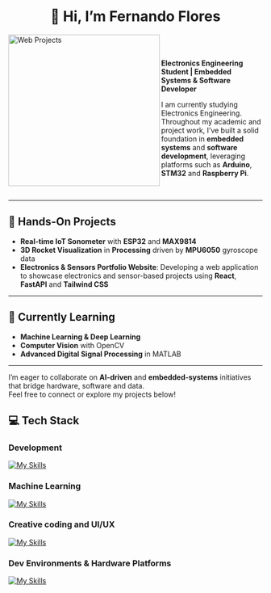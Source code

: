 <!-- Al inicio de tu README.md -->
<h1 align=center>👋 Hi, I’m Fernando Flores</h1>
<img
  src="https://i.postimg.cc/LXfnc9Ps/programacion-web.png"
  alt="Web Projects"
  width="300"
  align="left"
/>
<br/>
<br/>

**Electronics Engineering Student | Embedded Systems & Software Developer**

I am currently studying Electronics Engineering. Throughout my academic
and project work, I’ve built a solid foundation in **embedded systems** and
**software development**, leveraging platforms such as **Arduino**,
**STM32** and **Raspberry Pi**.

<br clear="left"/>


---

## 🚀 Hands-On Projects

- **Real-time IoT Sonometer** with **ESP32** and **MAX9814**  
- **3D Rocket Visualization** in **Processing** driven by **MPU6050** gyroscope data  
- **Electronics & Sensors Portfolio Website**: Developing a web application to showcase electronics and sensor-based projects using **React**, **FastAPI** and **Tailwind CSS**  

---

## 🔭 Currently Learning

- **Machine Learning & Deep Learning**  
- **Computer Vision** with OpenCV  
- **Advanced Digital Signal Processing** in MATLAB

---

I’m eager to collaborate on **AI-driven** and **embedded-systems** initiatives that bridge hardware, software and data.  
Feel free to connect or explore my projects below!

## 💻 Tech Stack

### Development

[![My Skills](https://skillicons.dev/icons?i=c,cpp,py,html,css,js,ts,react,vite,tailwind,fastapi,nodejs,git,github,githubactions,docker,vercel,netlify,mysql,postgres,sqlite&perline=10)](https://skillicons.dev)

### Machine Learning

[![My Skills](https://skillicons.dev/icons?i=sklearn,pytorch,opencv,tensorflow,anaconda&perline=6&theme=light)](https://skillicons.dev)

### Creative coding and UI/UX

[![My Skills](https://skillicons.dev/icons?i=processing,p5js,ai,ps,figma&perline=6&theme=light)](https://skillicons.dev)

### Dev Environments & Hardware Platforms

[![My Skills](https://skillicons.dev/icons?i=vscode,arduino,raspberrypi,matlab,autocad,notion,discord.md&perline=12&theme=light)](https://skillicons.dev)



